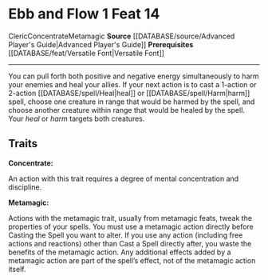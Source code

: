 ﻿---
actions: '[one-action]'
feat: Ebb and Flow
id: '1706'
level: '14'
name: Ebb and Flow
prerequisite: '[[DATABASE/feat/Versatile Font|Versatile Font]]'
rarity: Common
source: '[[DATABASE/source/Advanced Player''s Guide|Advanced Player''s Guide]]'
trait:
- '[[DATABASE/trait/Cleric|Cleric]]'
- '[[DATABASE/trait/Concentrate|Concentrate]]'
- '[[DATABASE/trait/Metamagic|Metamagic]]'
type: Feat

---
# Ebb and Flow <span class="action-icon">1</span> <span class="item-type">Feat 14</span>

<span class="item-trait">Cleric</span><span class="item-trait">Concentrate</span><span class="item-trait">Metamagic</span>
**Source** [[DATABASE/source/Advanced Player's Guide|Advanced Player's Guide]] 
**Prerequisites** [[DATABASE/feat/Versatile Font|Versatile Font]]

---
You can pull forth both positive and negative energy simultaneously to harm your enemies and heal your allies. If your next action is to cast a 1-action or 2-action [[DATABASE/spell/Heal|heal]] or [[DATABASE/spell/Harm|harm]] spell, choose one creature in range that would be harmed by the spell, and choose another creature within range that would be healed by the spell. Your _heal_ or _harm_ targets both creatures.

## Traits

**Concentrate:**

An action with this trait requires a degree of mental concentration and discipline.

**Metamagic:**

Actions with the metamagic trait, usually from metamagic feats, tweak the properties of your spells. You must use a metamagic action directly before Casting the Spell you want to alter. If you use any action (including free actions and reactions) other than Cast a Spell directly after, you waste the benefits of the metamagic action. Any additional effects added by a metamagic action are part of the spell’s effect, not of the metamagic action itself.